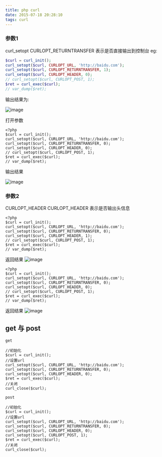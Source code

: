 ```yaml
---
title: php curl
date: 2015-07-18 20:28:10
tags: curl
---
```



### 参数1

curl_setopt 
CURLOPT_RETURNTRANSFER 表示是否直接输出到控制台
 eg:
 
```php
$curl = curl_init();
curl_setopt($curl, CURLOPT_URL, 'http://baidu.com');
curl_setopt($curl, CURLOPT_RETURNTRANSFER, 1);
curl_setopt($curl, CURLOPT_HEADER, 0);
// curl_setopt($curl, CURLOPT_POST, 1);
$ret = curl_exec($curl);
// var_dump($ret);
```

输出结果为:

![image](/photo/img/php-curl/DingTalk20180718203726.png)

打开参数

```
<?php
$curl = curl_init();
curl_setopt($curl, CURLOPT_URL, 'http://baidu.com');
curl_setopt($curl, CURLOPT_RETURNTRANSFER, 0);
curl_setopt($curl, CURLOPT_HEADER, 0);
// curl_setopt($curl, CURLOPT_POST, 1);
$ret = curl_exec($curl);
// var_dump($ret);
```

输出结果

![image](/photo/img/php-curl/DingTalk20180718204055.png)


### 参数2

CURLOPT_HEADER
CURLOPT_HEADER 表示是否输出头信息

```
<?php
$curl = curl_init();
curl_setopt($curl, CURLOPT_URL, 'http://baidu.com');
curl_setopt($curl, CURLOPT_RETURNTRANSFER, 0);
curl_setopt($curl, CURLOPT_HEADER, 1);
// curl_setopt($curl, CURLOPT_POST, 1);
$ret = curl_exec($curl);
// var_dump($ret);
```
返回结果
![image](/photo/img/php-curl/DingTalk20180718204343.png)

```
<?php
$curl = curl_init();
curl_setopt($curl, CURLOPT_URL, 'http://baidu.com');
curl_setopt($curl, CURLOPT_RETURNTRANSFER, 0);
curl_setopt($curl, CURLOPT_HEADER, 0);
// curl_setopt($curl, CURLOPT_POST, 1);
$ret = curl_exec($curl);
// var_dump($ret);
```
返回结果
![image](/photo/img/php-curl/DingTalk20180718204411.png)


## get 与 post

`get`
```
//初始化
$curl = curl_init();
//设置url
curl_setopt($curl, CURLOPT_URL, 'http://baidu.com');
curl_setopt($curl, CURLOPT_RETURNTRANSFER, 0);
curl_setopt($curl, CURLOPT_HEADER, 0);
$ret = curl_exec($curl);
//关闭
curl_close($curl);
```

`post`

```
//初始化
$curl = curl_init();
//设置url
curl_setopt($curl, CURLOPT_URL, 'http://baidu.com');
curl_setopt($curl, CURLOPT_RETURNTRANSFER, 0);
curl_setopt($curl, CURLOPT_HEADER, 0);
curl_setopt($curl, CURLOPT_POST, 1);
$ret = curl_exec($curl);
//关闭
curl_close($curl);
```